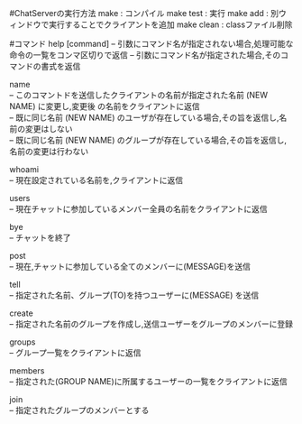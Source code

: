 #ChatServerの実行方法
make : コンパイル
make test : 実行
make add : 別ウィンドウで実行することでクライアントを追加
make clean : classファイル削除

#コマンド
help [command]
– 引数にコマンド名が指定されない場合,処理可能な命令の一覧をコンマ区切りで返信
– 引数にコマンド名が指定された場合,そのコマンドの書式を返信

name <NEW NAME>  
– このコマントドを送信したクライアントの名前が指定された名前 (NEW NAME) に変更し,変更後 の名前をクライアントに返信  
– 既に同じ名前 (NEW NAME) のユーザが存在している場合,その旨を返信し,名前の変更はしない  
– 既に同じ名前 (NEW NAME) のグループが存在している場合,その旨を返信し,名前の変更は行わない

whoami  
– 現在設定されている名前を,クライアントに返信

users  
– 現在チャットに参加しているメンバー全員の名前をクライアントに返信

bye  
– チャットを終了

post <MESSAGE>  
– 現在,チャットに参加している全てのメンバーに(MESSAGE)を送信

tell <TO> <MESSAGE>  
– 指定された名前、グループ(TO)を持つユーザーに(MESSAGE) を送信

create <GROUP NAME>  
– 指定された名前のグループを作成し,送信ユーザーをグループのメンバーに登録

groups  
– グループ一覧をクライアントに返信

members <GROUP NAME>  
– 指定された(GROUP NAME)に所属するユーザーの一覧をクライアントに返信

join <GROUP NAME>  
– 指定されたグループのメンバーとする
